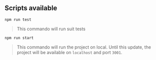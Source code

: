 ## Scripts available

`npm run test`

> This commando will run suit tests

`npm run start`

> This commando will run the project on local. Until this update, the project will be available on `localhost` and port `3001`.